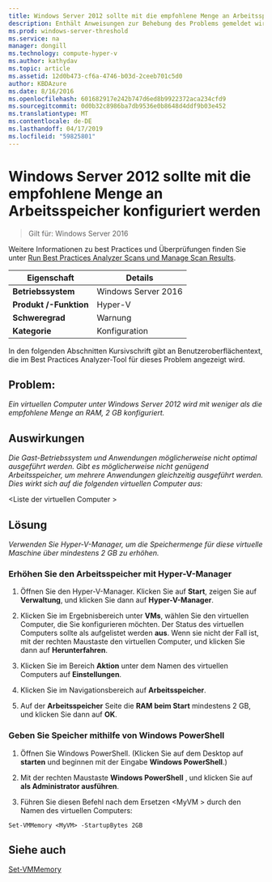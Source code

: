 ```yaml
---
title: Windows Server 2012 sollte mit die empfohlene Menge an Arbeitsspeicher konfiguriert werden
description: Enthält Anweisungen zur Behebung des Problems gemeldet wird, die von dieser Best Practices Analyzer-Regel.
ms.prod: windows-server-threshold
ms.service: na
manager: dongill
ms.technology: compute-hyper-v
ms.author: kathydav
ms.topic: article
ms.assetid: 12d0b473-cf6a-4746-b03d-2ceeb701c5d0
author: KBDAzure
ms.date: 8/16/2016
ms.openlocfilehash: 601682917e242b747d6ed8b9922372aca234cfd9
ms.sourcegitcommit: 0d0b32c8986ba7db9536e0b8648d4ddf9b03e452
ms.translationtype: MT
ms.contentlocale: de-DE
ms.lasthandoff: 04/17/2019
ms.locfileid: "59825801"
---
```

# <a name="windows-server-2012-should-be-configured-with-the-recommended-amount-of-memory"></a>Windows Server 2012 sollte mit die empfohlene Menge an Arbeitsspeicher konfiguriert werden

>Gilt für: Windows Server 2016

Weitere Informationen zu best Practices und Überprüfungen finden Sie unter [Run Best Practices Analyzer Scans und Manage Scan Results](https://go.microsoft.com/fwlink/p/?LinkID=223177).  
  
|Eigenschaft|Details|  
|-|-|  
|**Betriebssystem**|Windows Server 2016|   
|**Produkt /-Funktion**|Hyper-V|  
|**Schweregrad**|Warnung|  
|**Kategorie**|Konfiguration|  
  
In den folgenden Abschnitten Kursivschrift gibt an Benutzeroberflächentext, die im Best Practices Analyzer-Tool für dieses Problem angezeigt wird.  
  
## <a name="issue"></a>**Problem:**  
*Ein virtuellen Computer unter Windows Server 2012 wird mit weniger als die empfohlene Menge an RAM, 2 GB konfiguriert.*  
  
## <a name="impact"></a>**Auswirkungen**  
*Die Gast-Betriebssystem und Anwendungen möglicherweise nicht optimal ausgeführt werden. Gibt es möglicherweise nicht genügend Arbeitsspeicher, um mehrere Anwendungen gleichzeitig ausgeführt werden. Dies wirkt sich auf die folgenden virtuellen Computer aus:*  
  
\<Liste der virtuellen Computer >  
  
## <a name="resolution"></a>**Lösung**  
*Verwenden Sie Hyper-V-Manager, um die Speichermenge für diese virtuelle Maschine über mindestens 2 GB zu erhöhen.*  
  
### <a name="increase-the-memory-using-hyper-v-manager"></a>Erhöhen Sie den Arbeitsspeicher mit Hyper-V-Manager  
  
1.  Öffnen Sie den Hyper-V-Manager. Klicken Sie auf **Start**, zeigen Sie auf **Verwaltung**, und klicken Sie dann auf **Hyper-V-Manager**.  
  
2.  Klicken Sie im Ergebnisbereich unter **VMs**, wählen Sie den virtuellen Computer, die Sie konfigurieren möchten. Der Status des virtuellen Computers sollte als aufgelistet werden **aus**. Wenn sie nicht der Fall ist, mit der rechten Maustaste den virtuellen Computer, und klicken Sie dann auf **Herunterfahren**.  
  
3.  Klicken Sie im Bereich **Aktion** unter dem Namen des virtuellen Computers auf **Einstellungen**.  
  
4.  Klicken Sie im Navigationsbereich auf **Arbeitsspeicher**.  
  
5.  Auf der **Arbeitsspeicher** Seite die **RAM beim Start** mindestens 2 GB, und klicken Sie dann auf **OK**.  
  
### <a name="increase-the-memory-using-windows-powershell"></a>Geben Sie Speicher mithilfe von Windows PowerShell  
  
1.  Öffnen Sie Windows PowerShell. (Klicken Sie auf dem Desktop auf **starten** und beginnen mit der Eingabe **Windows PowerShell**.)  
  
2.  Mit der rechten Maustaste **Windows PowerShell** , und klicken Sie auf **als Administrator ausführen**.  
  
3.  Führen Sie diesen Befehl nach dem Ersetzen \<MyVM > durch den Namen des virtuellen Computers:  
  
```  
Set-VMMemory <MyVM> -StartupBytes 2GB  
```  
  
## <a name="see-also"></a>Siehe auch  
[Set-VMMemory](https://technet.microsoft.com/library/hh848572.aspx)  
  


